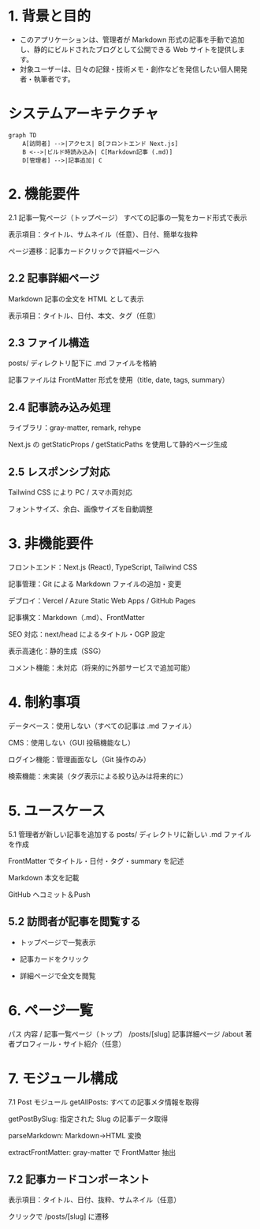 # 1. 背景と目的

- このアプリケーションは、管理者が Markdown 形式の記事を手動で追加し、静的にビルドされたブログとして公開できる Web サイトを提供します。
- 対象ユーザーは、日々の記録・技術メモ・創作などを発信したい個人開発者・執筆者です。

# システムアーキテクチャ

```mermaid
graph TD
    A[訪問者] -->|アクセス| B[フロントエンド Next.js]
    B <-->|ビルド時読み込み| C[Markdown記事 (.md)]
    D[管理者] -->|記事追加| C
```

# 2. 機能要件

2.1 記事一覧ページ（トップページ）
すべての記事の一覧をカード形式で表示

表示項目：タイトル、サムネイル（任意）、日付、簡単な抜粋

ページ遷移：記事カードクリックで詳細ページへ

## 2.2 記事詳細ページ

Markdown 記事の全文を HTML として表示

表示項目：タイトル、日付、本文、タグ（任意）

## 2.3 ファイル構造

posts/ ディレクトリ配下に .md ファイルを格納

記事ファイルは FrontMatter 形式を使用（title, date, tags, summary）

## 2.4 記事読み込み処理

ライブラリ：gray-matter, remark, rehype

Next.js の getStaticProps / getStaticPaths を使用して静的ページ生成

## 2.5 レスポンシブ対応

Tailwind CSS により PC / スマホ両対応

フォントサイズ、余白、画像サイズを自動調整

# 3. 非機能要件

フロントエンド：Next.js (React), TypeScript, Tailwind CSS

記事管理：Git による Markdown ファイルの追加・変更

デプロイ：Vercel / Azure Static Web Apps / GitHub Pages

記事構文：Markdown（.md）、FrontMatter

SEO 対応：next/head によるタイトル・OGP 設定

表示高速化：静的生成（SSG）

コメント機能：未対応（将来的に外部サービスで追加可能）

# 4. 制約事項

データベース：使用しない（すべての記事は .md ファイル）

CMS：使用しない（GUI 投稿機能なし）

ログイン機能：管理画面なし（Git 操作のみ）

検索機能：未実装（タグ表示による絞り込みは将来的に）

# 5. ユースケース

5.1 管理者が新しい記事を追加する
posts/ ディレクトリに新しい .md ファイルを作成

FrontMatter でタイトル・日付・タグ・summary を記述

Markdown 本文を記載

GitHub へコミット＆Push

## 5.2 訪問者が記事を閲覧する

- トップページで一覧表示

- 記事カードをクリック

- 詳細ページで全文を閲覧

# 6. ページ一覧

パス 内容
/ 記事一覧ページ（トップ）
/posts/[slug] 記事詳細ページ
/about 著者プロフィール・サイト紹介（任意）

# 7. モジュール構成

7.1 Post モジュール
getAllPosts: すべての記事メタ情報を取得

getPostBySlug: 指定された Slug の記事データ取得

parseMarkdown: Markdown→HTML 変換

extractFrontMatter: gray-matter で FrontMatter 抽出

## 7.2 記事カードコンポーネント

表示項目：タイトル、日付、抜粋、サムネイル（任意）

クリックで /posts/[slug] に遷移
